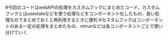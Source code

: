 #今回のコードはwebAPIの処理をカスタムフックにまとめたコード、カスタムフックとはusestateなどを使う処理などをコンポーネント化したもの、長い処理なのでまとめておくと再利用するときに便利
#カスタムフックはコンポーネントのある一定の処理をまとめたもの、retrunなどは各コンポーネントごとで使い分けていく
